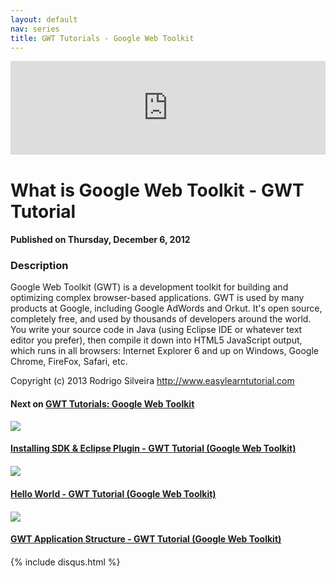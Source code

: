 ```yaml
---
layout: default
nav: series
title: GWT Tutorials - Google Web Toolkit
---
```


<div class="container">
    <div class="row mt grid">
        <div class="mt"></div>
        <div class="row" style="margin-bottom: 20px;">
            <div class="col-sm-push-1 col-sm-10 col-md-push-2 col-md-8">
                <div class="video-container">
                    <iframe width="100%" src="https://www.youtube.com/embed/6t09EhCFOtk" frameborder="0" allowfullscreen></iframe>
                </div>
            </div>
            <div class="clearfix"></div>
            <div class="col-md-8">
                <h1>What is Google Web Toolkit - GWT Tutorial</h1>
                <h4>Published on Thursday, December 6, 2012</h4>
                <h3>Description</h3>
                <p>Google Web Toolkit (GWT) is a development toolkit for building and optimizing complex browser-based applications. GWT is used by many products at Google, including Google AdWords and Orkut. It's open source, completely free, and used by thousands of developers around the world. You write your source code in Java (using Eclipse IDE or whatever text editor you prefer), then compile it down into HTML5 JavaScript output, which runs in all browsers: Internet Explorer 6 and up on Windows, Google Chrome, FireFox, Safari, etc.

Copyright (c) 2013 Rodrigo Silveira http://www.easylearntutorial.com</p>
            </div>
            <div class="col-md-4">
                <h4>Next on <a href="/series/gwt-tutorials-google-web-toolkit">GWT Tutorials: Google Web Toolkit</a></h4><div class="row" style="margin-bottom: 20px">
            <div class="col-md-6">
                <a href="/series/gwt-tutorials-google-web-toolkit/installing-sdk-eclipse-plugin-gwt-tutorial-google-web-toolkit-">
                    <img src="/img/blank.gif" data-echo="https://i.ytimg.com/vi/B7wYUnBRWBU/hqdefault.jpg" class="img-responsive" />
                </a>
            </div>
            <div class="col-md-6">
                <h4>
                    <a href="/series/gwt-tutorials-google-web-toolkit/installing-sdk-eclipse-plugin-gwt-tutorial-google-web-toolkit-">Installing SDK & Eclipse Plugin - GWT Tutorial (Google Web Toolkit)</a>
                </h4>
            </div>
        </div><div class="row" style="margin-bottom: 20px">
            <div class="col-md-6">
                <a href="/series/gwt-tutorials-google-web-toolkit/hello-world-gwt-tutorial-google-web-toolkit-">
                    <img src="/img/blank.gif" data-echo="https://i.ytimg.com/vi/0MjQg9Mssqw/hqdefault.jpg" class="img-responsive" />
                </a>
            </div>
            <div class="col-md-6">
                <h4>
                    <a href="/series/gwt-tutorials-google-web-toolkit/hello-world-gwt-tutorial-google-web-toolkit-">Hello World - GWT Tutorial (Google Web Toolkit)</a>
                </h4>
            </div>
        </div><div class="row" style="margin-bottom: 20px">
            <div class="col-md-6">
                <a href="/series/gwt-tutorials-google-web-toolkit/gwt-application-structure-gwt-tutorial-google-web-toolkit-">
                    <img src="/img/blank.gif" data-echo="https://i.ytimg.com/vi/5i3ZoJKLR78/hqdefault.jpg" class="img-responsive" />
                </a>
            </div>
            <div class="col-md-6">
                <h4>
                    <a href="/series/gwt-tutorials-google-web-toolkit/gwt-application-structure-gwt-tutorial-google-web-toolkit-">GWT Application Structure - GWT Tutorial (Google Web Toolkit)</a>
                </h4>
            </div>
        </div>
            </div>
            <div class="col-md-8">
                {% include disqus.html %}
            </div>
        </div>
    </div>
    <div class="row mt grid"></div>
</div>
